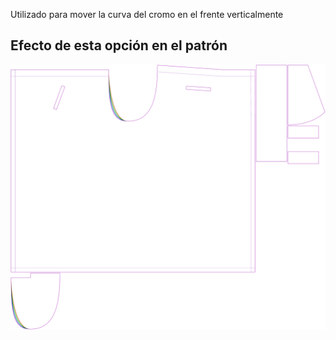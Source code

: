 Utilizado para mover la curva del cromo en el frente verticalmente



## Efecto de esta opción en el patrón
![Esta imagen muestra el efecto de esta opción superponiendo varias variantes que tienen un valor diferente para esta opción](waralee_crotchfactorfrontver_sample.svg "Efecto de esta opción en el patrón")